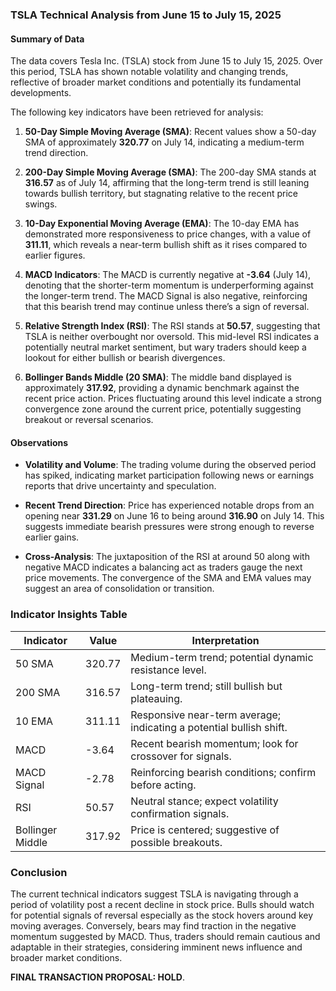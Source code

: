 ### TSLA Technical Analysis from June 15 to July 15, 2025

#### Summary of Data
The data covers Tesla Inc. (TSLA) stock from June 15 to July 15, 2025. Over this period, TSLA has shown notable volatility and changing trends, reflective of broader market conditions and potentially its fundamental developments.

The following key indicators have been retrieved for analysis:

1. **50-Day Simple Moving Average (SMA)**: Recent values show a 50-day SMA of approximately **320.77** on July 14, indicating a medium-term trend direction.
   
2. **200-Day Simple Moving Average (SMA)**: The 200-day SMA stands at **316.57** as of July 14, affirming that the long-term trend is still leaning towards bullish territory, but stagnating relative to the recent price swings.

3. **10-Day Exponential Moving Average (EMA)**: The 10-day EMA has demonstrated more responsiveness to price changes, with a value of **311.11**, which reveals a near-term bullish shift as it rises compared to earlier figures.

4. **MACD Indicators**: The MACD is currently negative at **-3.64** (July 14), denoting that the shorter-term momentum is underperforming against the longer-term trend. The MACD Signal is also negative, reinforcing that this bearish trend may continue unless there’s a sign of reversal.

5. **Relative Strength Index (RSI)**: The RSI stands at **50.57**, suggesting that TSLA is neither overbought nor oversold. This mid-level RSI indicates a potentially neutral market sentiment, but wary traders should keep a lookout for either bullish or bearish divergences.

6. **Bollinger Bands Middle (20 SMA)**: The middle band displayed is approximately **317.92**, providing a dynamic benchmark against the recent price action. Prices fluctuating around this level indicate a strong convergence zone around the current price, potentially suggesting breakout or reversal scenarios.

#### Observations
- **Volatility and Volume**: The trading volume during the observed period has spiked, indicating market participation following news or earnings reports that drive uncertainty and speculation.
  
- **Recent Trend Direction**: Price has experienced notable drops from an opening near **331.29** on June 16 to being around **316.90** on July 14. This suggests immediate bearish pressures were strong enough to reverse earlier gains.

- **Cross-Analysis**: The juxtaposition of the RSI at around 50 along with negative MACD indicates a balancing act as traders gauge the next price movements. The convergence of the SMA and EMA values may suggest an area of consolidation or transition.

### Indicator Insights Table

| Indicator        | Value      | Interpretation                                           |
|------------------|------------|---------------------------------------------------------|
| 50 SMA           | 320.77     | Medium-term trend; potential dynamic resistance level.  |
| 200 SMA          | 316.57     | Long-term trend; still bullish but plateauing.         |
| 10 EMA           | 311.11     | Responsive near-term average; indicating a potential bullish shift. |
| MACD             | -3.64      | Recent bearish momentum; look for crossover for signals.|
| MACD Signal      | -2.78      | Reinforcing bearish conditions; confirm before acting.  |
| RSI              | 50.57      | Neutral stance; expect volatility confirmation signals.  |
| Bollinger Middle | 317.92     | Price is centered; suggestive of possible breakouts.   |

### Conclusion
The current technical indicators suggest TSLA is navigating through a period of volatility post a recent decline in stock price. Bulls should watch for potential signals of reversal especially as the stock hovers around key moving averages. Conversely, bears may find traction in the negative momentum suggested by MACD. Thus, traders should remain cautious and adaptable in their strategies, considering imminent news influence and broader market conditions. 

**FINAL TRANSACTION PROPOSAL: HOLD**.